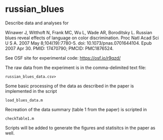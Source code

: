# russian_blues
Describe data and analyses for 

Winawer J, Witthoft N, Frank MC, Wu L, Wade AR, Boroditsky L. Russian blues reveal effects of language on color discrimination. Proc Natl Acad Sci U S A. 2007 May 8;104(19):7780-5. doi: 10.1073/pnas.0701644104. Epub 2007 Apr 30. PMID: 17470790; PMCID: PMC1876524.

See OSF site for experimental code: https://osf.io/r9qzd/

The raw data from the experiment is in the comma-delimited text file:

```
russian_blues_data.csv>
```

Some basic processing of the data as described in the paper is implemented in the script

```
load_blues_data.m
```

Recreation of the data summary (table 1 from the paper) is scripted in
```
checkTable1.m
```

Scripts will be added to generate the figures and statisitcs in the paper as well.
